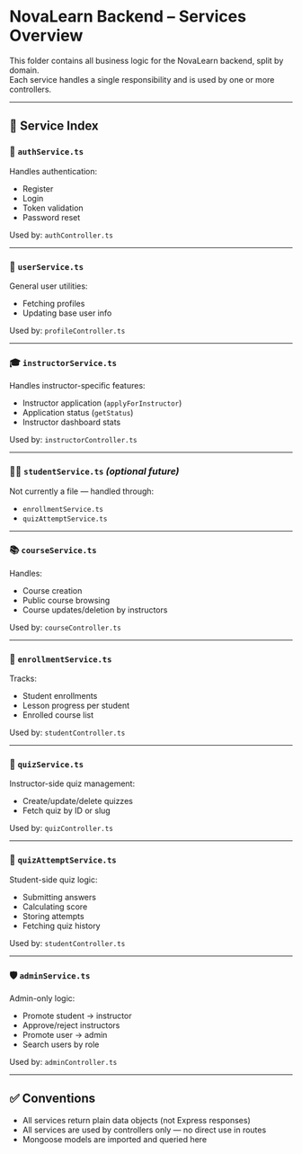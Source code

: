 # NovaLearn Backend – Services Overview

This folder contains all business logic for the NovaLearn backend, split by domain.  
Each service handles a single responsibility and is used by one or more controllers.

---

## 📌 Service Index

### 🔐 `authService.ts`
Handles authentication:
- Register
- Login
- Token validation
- Password reset

Used by: `authController.ts`

---

### 👤 `userService.ts`
General user utilities:
- Fetching profiles
- Updating base user info

Used by: `profileController.ts`

---

### 🎓 `instructorService.ts`
Handles instructor-specific features:
- Instructor application (`applyForInstructor`)
- Application status (`getStatus`)
- Instructor dashboard stats

Used by: `instructorController.ts`

---

### 🧑‍🎓 `studentService.ts` *(optional future)*
Not currently a file — handled through:
- `enrollmentService.ts`
- `quizAttemptService.ts`

---

### 📚 `courseService.ts`
Handles:
- Course creation
- Public course browsing
- Course updates/deletion by instructors

Used by: `courseController.ts`

---

### 🧾 `enrollmentService.ts`
Tracks:
- Student enrollments
- Lesson progress per student
- Enrolled course list

Used by: `studentController.ts`

---

### 🧠 `quizService.ts`
Instructor-side quiz management:
- Create/update/delete quizzes
- Fetch quiz by ID or slug

Used by: `quizController.ts`

---

### 📝 `quizAttemptService.ts`
Student-side quiz logic:
- Submitting answers
- Calculating score
- Storing attempts
- Fetching quiz history

Used by: `studentController.ts`

---

### 🛡️ `adminService.ts`
Admin-only logic:
- Promote student → instructor
- Approve/reject instructors
- Promote user → admin
- Search users by role

Used by: `adminController.ts`

---

## ✅ Conventions

- All services return plain data objects (not Express responses)
- All services are used by controllers only — no direct use in routes
- Mongoose models are imported and queried here

